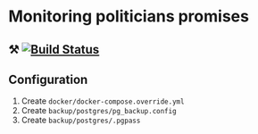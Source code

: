 # Monitoring politicians promises

## ⚒ [![Build Status](https://travis-ci.org/arteniioleg/defacto.md.svg?branch=dev)](https://travis-ci.org/arteniioleg/defacto.md)

## Configuration

1. Create `docker/docker-compose.override.yml`
2. Create `backup/postgres/pg_backup.config`
3. Create `backup/postgres/.pgpass`
